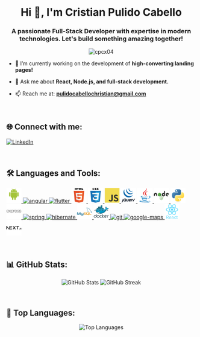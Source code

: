 <h1 align="center">Hi 👋, I'm Cristian Pulido Cabello</h1>
<h3 align="center">A passionate Full-Stack Developer with expertise in modern technologies. Let's build something amazing together!</h3>

<p align="center">
  <img src="https://komarev.com/ghpvc/?username=cpcx04&label=Profile%20views&color=0e75b6&style=flat" alt="cpcx04" />
</p>

- 🔭 I’m currently working on the development of **high-converting landing pages!**
  
- 💬 Ask me about **React, Node.js, and full-stack development.**

- 📫 Reach me at: **[pulidocabellochristian@gmail.com](mailto:pulidocabellochristian@gmail.com)**

<br/>

## 🌐 Connect with me:
<p align="left">
<a href="https://www.linkedin.com/in/cristian-pulido-cabello-564557256/" target="_blank">
  <img align="center" src="https://upload.wikimedia.org/wikipedia/commons/8/81/LinkedIn_icon.svg" alt="LinkedIn" height="40" width="40" />
</a>
</p>

<br/>

## 🛠️ Languages and Tools:
<p align="left">
  <!-- Languages -->
  <a href="https://developer.android.com" target="_blank"> 
    <img src="https://raw.githubusercontent.com/devicons/devicon/master/icons/android/android-original-wordmark.svg" alt="android" width="40" height="40"/> 
  </a>
  <a href="https://angular.io" target="_blank"> 
    <img src="https://angular.io/assets/images/logos/angular/angular.svg" alt="angular" width="40" height="40"/> 
  </a>
  <a href="https://flutter.dev" target="_blank"> 
    <img src="https://www.vectorlogo.zone/logos/flutterio/flutterio-icon.svg" alt="flutter" width="40" height="40"/> 
  </a>
  <a href="https://www.w3.org/html/" target="_blank"> 
    <img src="https://raw.githubusercontent.com/devicons/devicon/master/icons/html5/html5-original-wordmark.svg" alt="html" width="40" height="40"/> 
  </a>
  <a href="https://www.w3.org/Style/CSS/" target="_blank"> 
    <img src="https://raw.githubusercontent.com/devicons/devicon/master/icons/css3/css3-original-wordmark.svg" alt="css" width="40" height="40"/> 
  </a>
  <a href="https://developer.mozilla.org/en-US/docs/Web/JavaScript" target="_blank"> 
    <img src="https://raw.githubusercontent.com/devicons/devicon/master/icons/javascript/javascript-original.svg" alt="javascript" width="40" height="40"/> 
  </a>
  <a href="https://jquery.com/" target="_blank"> 
    <img src="https://raw.githubusercontent.com/devicons/devicon/master/icons/jquery/jquery-original-wordmark.svg" alt="jquery" width="40" height="40"/> 
  </a>

  <!-- Backend & Databases -->
  <a href="https://www.java.com" target="_blank"> 
    <img src="https://raw.githubusercontent.com/devicons/devicon/master/icons/java/java-original.svg" alt="java" width="40" height="40"/> 
  </a>
  <a href="https://nodejs.org/" target="_blank"> 
    <img src="https://raw.githubusercontent.com/devicons/devicon/master/icons/nodejs/nodejs-original-wordmark.svg" alt="nodejs" width="40" height="40"/> 
  </a>
  <a href="https://www.python.org/" target="_blank"> 
    <img src="https://raw.githubusercontent.com/devicons/devicon/master/icons/python/python-original.svg" alt="python" width="40" height="40"/> 
  </a>
  <a href="https://expressjs.com/" target="_blank"> 
    <img src="https://raw.githubusercontent.com/devicons/devicon/master/icons/express/express-original-wordmark.svg" alt="express" width="40" height="40"/> 
  </a>
  <a href="https://spring.io/" target="_blank"> 
    <img src="https://www.vectorlogo.zone/logos/springio/springio-icon.svg" alt="spring" width="40" height="40"/> 
  </a>
  <a href="https://hibernate.org/" target="_blank"> 
    <img src="https://www.vectorlogo.zone/logos/hibernate/hibernate-icon.svg" alt="hibernate" width="40" height="40"/> 
  </a>
  <a href="https://www.mysql.com/" target="_blank"> 
    <img src="https://raw.githubusercontent.com/devicons/devicon/master/icons/mysql/mysql-original-wordmark.svg" alt="mysql" width="40" height="40"/> 
  </a>
  <a href="https://www.docker.com/" target="_blank"> 
    <img src="https://raw.githubusercontent.com/devicons/devicon/master/icons/docker/docker-original-wordmark.svg" alt="docker" width="40" height="40"/> 
  </a>

  <!-- Tools -->
  <a href="https://git-scm.com/" target="_blank"> 
    <img src="https://www.vectorlogo.zone/logos/git-scm/git-scm-icon.svg" alt="git" width="40" height="40"/> 
  </a>
  <a href="https://developers.google.com/maps" target="_blank"> 
    <img src="https://www.vectorlogo.zone/logos/google_maps/google_maps-icon.svg" alt="google-maps" width="40" height="40"/> 
  </a>
  <a href="https://reactjs.org/" target="_blank"> 
    <img src="https://raw.githubusercontent.com/devicons/devicon/master/icons/react/react-original-wordmark.svg" alt="react" width="40" height="40"/> 
  </a>
  <a href="https://nextjs.org/" target="_blank"> 
    <img src="https://raw.githubusercontent.com/devicons/devicon/master/icons/nextjs/nextjs-original-wordmark.svg" alt="nextjs" width="40" height="40"/> 
  </a>
</p>

<br/>

## 📊 GitHub Stats:
<p align="center">
  <img width="48%" src="https://github-readme-stats.vercel.app/api?username=cpcx04&show_icons=true&theme=tokyonight" alt="GitHub Stats" />
  <img width="48%" src="https://github-readme-streak-stats.herokuapp.com/?user=cpcx04&theme=tokyonight" alt="GitHub Streak" />
</p>

<br/>

## 🚀 Top Languages:
<p align="center">
  <img src="https://github-readme-stats.vercel.app/api/top-langs/?username=cpcx04&layout=compact&theme=tokyonight" alt="Top Languages" />
</p>

